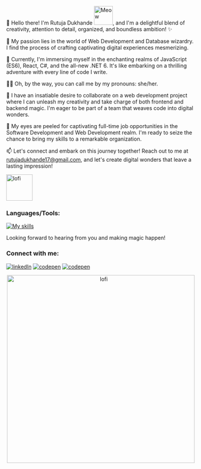 👋 Hello there! I'm Rutuja Dukhande <img src="https://i.imgur.com/veZrcC7.gif" alt="Meow" width="50" />, and I'm a delightful blend of creativity, attention to detail, organized, and boundless ambition! ✨

👀 My passion lies in the world of Web Development and Database wizardry. I find the process of crafting captivating digital experiences mesmerizing.

🌱 Currently, I'm immersing myself in the enchanting realms of JavaScript (ES6), React, C#, and the all-new .NET 6. It's like embarking on a thrilling adventure with every line of code I write.

👨‍💻 Oh, by the way, you can call me by my pronouns: she/her. 

💞️ I have an insatiable desire to collaborate on a web development project where I can unleash my creativity and take charge of both frontend and backend magic. I'm eager to be part of a team that weaves code into digital wonders.

🏢 My eyes are peeled for captivating full-time job opportunities in the Software Development and Web Development realm. I'm ready to seize the chance to bring my skills to a remarkable organization.

📫 Let's connect and embark on this journey together! Reach out to me at rutujadukhande17@gmail.com, and let's create digital wonders that leave a lasting impression!

<img src="https://raw.githubusercontent.com/mayankchaudhary26/Cool-Readme-ideas/master/data/octocat/plumber.jpg" alt="lofi" width="70" /> 
<h3>Languages/Tools:</h3>

[![My skills](https://skillicons.dev/icons?i=html,css,sass,styledcomponents,javascript,typescript,nodejs,mongodb,react,expressjs,python,flask,postgres,mysql,php,swift,figma,git,postman,angular,docker,firebase,gcp,c,cs,github#&theme=dark)](https://skillicons.dev) 

Looking forward to hearing from you and making magic happen! 
<h3>Connect with me: </h3>

[![linkedIn](https://skillicons.dev/icons?i=linkedin#&theme=dark)](https://www.linkedin.com/in/rutujadukhande/) [![codepen](https://skillicons.dev/icons?i=codepen#&theme=dark)](https://codepen.io/rutuja177) [![codepen](https://skillicons.dev/icons?i=discord#&theme=dark)](https://discordapp.com/users/rutuja1707) 

<center><img src="https://raw.githubusercontent.com/mayankchaudhary26/Cool-Readme-ideas/master/data/lofi.gif" alt="lofi" width="500" /></center>
<!---
Rutuja177/Rutuja177 is a ✨ special ✨ repository because its `README.md` (this file) appears on your GitHub profile.
You can click the Preview link to take a look at your changes.
--->

